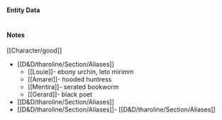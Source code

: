 #### Entity Data

#

#### Notes


[[Character/good]]

- [[D&D/tharoline/Section/Aliases]] 
    - [[Louie]]- ebony urchin, leto mirimm
    - [[Amarei]]- hooded huntress
    - [[Mentira]]- serated bookworm
    - [[Gerard]]- black poet
- [[D&D/tharoline/Section/Aliases]] 
- [[D&D/tharoline/Section/Aliases]]- [[D&D/tharoline/Section/Aliases]]
